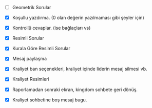 - [ ] Geometrik Sorular

- [x] Koşullu yazdırma. (0 olan değerin yazılmaması gibi şeyler için)
- [x] Kontrollü cevaplar. (ise bağlaçları vs)
- [x] Resimli Sorular
- [x] Kurala Göre Resimli Sorular
- [x] Mesaj paylaşma
- [x] Kraliyet ban seçenekleri, kraliyet içinde liderin mesaj silmesi vb.
- [x] Kraliyet Resimleri
- [x] Raporlamadan sonraki ekran, kingdom sohbete geri dönüş.
- [x] Kraliyet sohbetine boş mesaj bugu.